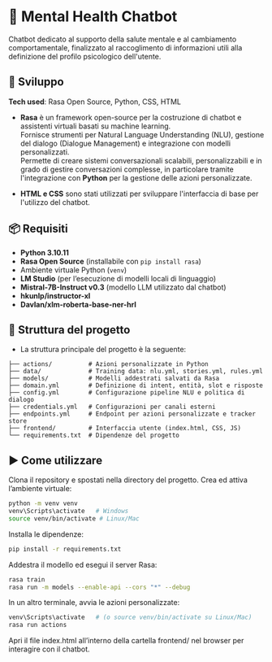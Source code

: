 # 🧠 Mental Health Chatbot

Chatbot dedicato al supporto della salute mentale e al cambiamento comportamentale, finalizzato al raccoglimento di informazioni utili alla definizione del profilo psicologico dell'utente.  

## 🚀 Sviluppo
**Tech used**: Rasa Open Source, Python, CSS, HTML  

- **Rasa** è un framework open-source per la costruzione di chatbot e assistenti virtuali basati su machine learning.  
  Fornisce strumenti per Natural Language Understanding (NLU), gestione del dialogo (Dialogue Management) e integrazione con modelli personalizzati.  
  Permette di creare sistemi conversazionali scalabili, personalizzabili e in grado di gestire conversazioni complesse, in particolare tramite l'integrazione con **Python** per la gestione delle azioni personalizzate.  

- **HTML e CSS** sono stati utilizzati per sviluppare l'interfaccia di base per l'utilizzo del chatbot.  

## 📦 Requisiti
- **Python 3.10.11**  
- **Rasa Open Source** (installabile con `pip install rasa`)  
- Ambiente virtuale Python (`venv`)
- **LM Studio** (per l’esecuzione di modelli locali di linguaggio)  
- **Mistral-7B-Instruct v0.3** (modello LLM utilizzato dal chatbot)
- **hkunlp/instructor-xl**
- **Davlan/xlm-roberta-base-ner-hrl**

  
## 📂 Struttura del progetto
- La struttura principale del progetto è la seguente:
```plaintext
├── actions/          # Azioni personalizzate in Python  
├── data/             # Training data: nlu.yml, stories.yml, rules.yml  
├── models/           # Modelli addestrati salvati da Rasa  
├── domain.yml        # Definizione di intent, entità, slot e risposte  
├── config.yml        # Configurazione pipeline NLU e politica di dialogo  
├── credentials.yml   # Configurazioni per canali esterni  
├── endpoints.yml     # Endpoint per azioni personalizzate e tracker store  
├── frontend/         # Interfaccia utente (index.html, CSS, JS)  
└── requirements.txt  # Dipendenze del progetto
```  
## ▶️ Come utilizzare
Clona il repository e spostati nella directory del progetto. Crea ed attiva l’ambiente virtuale:  
```bash
python -m venv venv  
venv\Scripts\activate   # Windows  
source venv/bin/activate # Linux/Mac
```

Installa le dipendenze:
```bash
pip install -r requirements.txt
```
Addestra il modello ed esegui il server Rasa:
```bash
rasa train
rasa run -m models --enable-api --cors "*" --debug
```
In un altro terminale, avvia le azioni personalizzate:
```bash
venv\Scripts\activate   # (o source venv/bin/activate su Linux/Mac)
rasa run actions
```

Apri il file index.html all’interno della cartella frontend/ nel browser per interagire con il chatbot.
